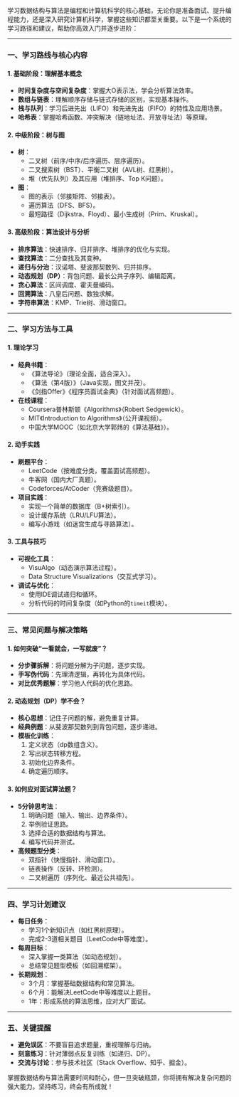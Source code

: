 学习数据结构与算法是编程和计算机科学的核心基础，无论你是准备面试、提升编程能力，还是深入研究计算机科学，掌握这些知识都至关重要。以下是一个系统的学习路径和建议，帮助你高效入门并逐步进阶：

---

### **一、学习路线与核心内容**
#### **1. 基础阶段：理解基本概念**
- **时间复杂度与空间复杂度**：掌握大O表示法，学会分析算法效率。
- **数组与链表**：理解顺序存储与链式存储的区别，实现基本操作。
- **栈与队列**：学习后进先出（LIFO）和先进先出（FIFO）的特性及应用场景。
- **哈希表**：掌握哈希函数、冲突解决（链地址法、开放寻址法）等原理。

#### **2. 中级阶段：树与图**
- **树**：
  - 二叉树（前序/中序/后序遍历、层序遍历）。
  - 二叉搜索树（BST）、平衡二叉树（AVL树、红黑树）。
  - 堆（优先队列）及其应用（堆排序、Top K问题）。
- **图**：
  - 图的表示（邻接矩阵、邻接表）。
  - 遍历算法（DFS、BFS）。
  - 最短路径（Dijkstra、Floyd）、最小生成树（Prim、Kruskal）。

#### **3. 高级阶段：算法设计与分析**
- **排序算法**：快速排序、归并排序、堆排序的优化与实现。
- **查找算法**：二分查找及其变种。
- **递归与分治**：汉诺塔、斐波那契数列、归并排序。
- **动态规划（DP）**：背包问题、最长公共子序列、编辑距离。
- **贪心算法**：区间调度、霍夫曼编码。
- **回溯算法**：八皇后问题、数独求解。
- **字符串算法**：KMP、Trie树、滑动窗口。

---

### **二、学习方法与工具**
#### **1. 理论学习**
- **经典书籍**：
  - 《算法导论》（理论全面，适合深入）。
  - 《算法（第4版）》（Java实现，图文并茂）。
  - 《剑指Offer》《程序员面试金典》（针对面试高频题）。
- **在线课程**：
  - Coursera普林斯顿《Algorithms》（Robert Sedgewick）。
  - MIT《Introduction to Algorithms》（公开课视频）。
  - 中国大学MOOC（如北京大学郭炜的《算法基础》）。

#### **2. 动手实践**
- **刷题平台**：
  - LeetCode（按难度分类，覆盖面试高频题）。
  - 牛客网（国内大厂真题）。
  - Codeforces/AtCoder（竞赛级题目）。
- **项目实践**：
  - 实现一个简单的数据库（B+树索引）。
  - 设计缓存系统（LRU/LFU算法）。
  - 编写小游戏（如迷宫生成与寻路算法）。

#### **3. 工具与技巧**
- **可视化工具**：
  - VisuAlgo（动态演示算法过程）。
  - Data Structure Visualizations（交互式学习）。
- **调试与优化**：
  - 使用IDE调试递归和循环。
  - 分析代码的时间复杂度（如Python的`timeit`模块）。

---

### **三、常见问题与解决策略**
#### **1. 如何突破“一看就会，一写就废”？**
- **分步骤拆解**：将问题分解为子问题，逐步实现。
- **手写伪代码**：先理清逻辑，再转化为具体代码。
- **对比优秀题解**：学习他人代码的优化思路。

#### **2. 动态规划（DP）学不会？**
- **核心思想**：记住子问题的解，避免重复计算。
- **经典例题**：从斐波那契数列到背包问题，逐步递进。
- **模板化训练**：
  1. 定义状态（dp数组含义）。
  2. 写出状态转移方程。
  3. 初始化边界条件。
  4. 确定遍历顺序。

#### **3. 如何应对面试算法题？**
- **5分钟思考法**：
  1. 明确问题（输入、输出、边界条件）。
  2. 举例验证思路。
  3. 选择合适的数据结构与算法。
  4. 编写代码并测试。
- **高频题型分类**：
  - 双指针（快慢指针、滑动窗口）。
  - 链表操作（反转、环检测）。
  - 二叉树遍历（序列化、最近公共祖先）。

---

### **四、学习计划建议**
- **每日任务**：
  - 学习1个新知识点（如红黑树原理）。
  - 完成2-3道相关题目（LeetCode中等难度）。
- **每周目标**：
  - 深入掌握一类算法（如动态规划）。
  - 总结常见题型模板（如回溯框架）。
- **长期规划**：
  - 3个月：掌握基础数据结构和常见算法。
  - 6个月：能解决LeetCode中等难度以上题目。
  - 1年：形成系统的算法思维，应对大厂面试。

---

### **五、关键提醒**
- **避免误区**：不要盲目追求题量，重视理解与归纳。
- **刻意练习**：针对薄弱点反复训练（如递归、DP）。
- **交流与讨论**：参与技术社区（Stack Overflow、知乎、掘金）。

掌握数据结构与算法需要时间和耐心，但一旦突破瓶颈，你将拥有解决复杂问题的强大能力。坚持练习，终会有所成就！